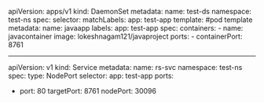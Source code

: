 apiVersion: apps/v1
kind: DaemonSet
metadata:
  name: test-ds
  namespace: test-ns
spec:
  selector:
   matchLabels:
    app: test-app
  template: #pod template
    metadata:
      name: javaapp
      labels:
        app: test-app
    spec:
      containers:
      - name: javacontainer
        image: lokeshnagam121/javaproject
        ports:
        - containerPort: 8761

---
apiVersion: v1
kind: Service
metadata:
 name: rs-svc
 namespace: test-ns
spec:
  type: NodePort
  selector:
   app: test-app
  ports:
  - port: 80
    targetPort: 8761
    nodePort: 30096

